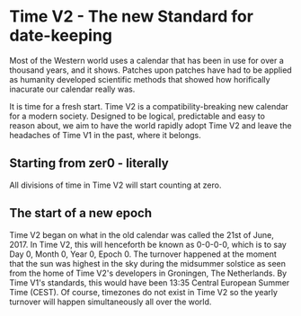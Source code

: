 # Time V2 - The new Standard for date-keeping

Most of the Western world uses a calendar that has been in use for over a thousand years, and it shows. Patches upon patches have had to be applied as humanity developed scientific methods that showed how horifically inacurate our calendar really was.

It is time for a fresh start. Time V2 is a compatibility-breaking new calendar for a modern society. Designed to be logical, predictable and easy to reason about, we aim to have the world rapidly adopt Time V2 and leave the headaches of Time V1 in the past, where it belongs.

## Starting from zer0 - literally

All divisions of time in Time V2 will start counting at zero.

## The start of a new epoch

Time V2 began on what in the old calendar was called the 21st of June, 2017. In Time V2, this will henceforth be known as 0-0-0-0, which is to say Day 0, Month 0, Year 0, Epoch 0. The turnover happened at the moment that the sun was highest in the sky during the midsummer solstice as seen from the home of Time V2's developers in Groningen, The Netherlands. By Time V1's standards, this would have been 13:35 Central European Summer Time (CEST). Of course, timezones do not exist in Time V2 so the yearly turnover will happen simultaneously all over the world.
